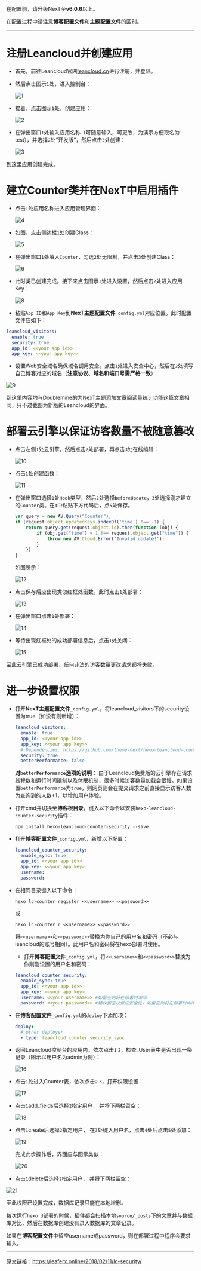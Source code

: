 在配置前，请升级NexT至**v6.0.6**以上。

在配置过程中请注意**博客配置文件**和**主题配置文件**的区别。

---

# 注册Leancloud并创建应用
- 首先，前往Leancloud官网[leancloud.cn](leancloud.cn)进行注册，并登陆。
- 然后点击图示`1`处，进入控制台：

  ![1](https://lc-cqha0xyi.cn-n1.lcfile.com/fc0c048a1e25dc3d10aa.jpg)

- 接着，点击图示`1`处，创建应用：

  ![2](https://lc-cqha0xyi.cn-n1.lcfile.com/33a56b754753a5d34b01.jpg)

- 在弹出窗口`1`处输入应用名称（可随意输入，可更改，为演示方便取名为test），并选择`2`处“开发版”，然后点击`3`处创建：

  ![3](https://lc-cqha0xyi.cn-n1.lcfile.com/649ccfc6f12015d1eefb.jpg)

到这里应用创建完成。

# 建立Counter类并在NexT中启用插件
- 点击`1`处应用名称进入应用管理界面：

  ![4](https://lc-cqha0xyi.cn-n1.lcfile.com/d0889df29841661e0b9e.jpg)

- 如图，点击侧边栏`1`处创建Class：

  ![5](https://lc-cqha0xyi.cn-n1.lcfile.com/b0fbc81bd6c19fa09a46.jpg)

- 在弹出窗口`1`处填入`Counter`，勾选`2`处无限制，并点击`3`处创建Class：

  ![6](https://lc-cqha0xyi.cn-n1.lcfile.com/ae6154d6a55f02f11ebf.jpg)

- 此时类已创建完成。接下来点击图示`1`处进入设置，然后点击`2`处进入应用Key：

  ![8](https://lc-cqha0xyi.cn-n1.lcfile.com/9501a6372918dd9a8a92.jpg)

- 粘贴`App ID`和`App Key`到**NexT主题配置文件**`_config.yml`对应位置。此时配置文件应如下：
```yml
leancloud_visitors:
  enable: true
  security: true
  app_id: <<your app id>>
  app_key: <<your app key>>
```

- 设置Web安全域名确保域名调用安全。点击`1`处进入安全中心，然后在`2`处填写自己博客对应的域名（**注意协议、域名和端口号需严格一致**）：

 ![9](https://lc-cqha0xyi.cn-n1.lcfile.com/0e537cc4bec2e185201d.jpg)

到这里内容均与Doublemine的[为NexT主题添加文章阅读量统计功能](https://notes.wanghao.work/2015-10-21-%E4%B8%BANexT%E4%B8%BB%E9%A2%98%E6%B7%BB%E5%8A%A0%E6%96%87%E7%AB%A0%E9%98%85%E8%AF%BB%E9%87%8F%E7%BB%9F%E8%AE%A1%E5%8A%9F%E8%83%BD.html#%E9%85%8D%E7%BD%AELeanCloud)这篇文章相同，只不过截图为新版的Leancloud的界面。

# 部署云引擎以保证访客数量不被随意篡改
- 点击左侧`1`处云引擎，然后点击`2`处部署，再点击`3`处在线编辑：

  ![10](https://lc-cqha0xyi.cn-n1.lcfile.com/d7056dfeeef7c5d66318.jpg)

- 点击`1`处创建函数：

  ![11](https://lc-cqha0xyi.cn-n1.lcfile.com/2737841bbc2bdd572ae0.jpg)

- 在弹出窗口选择`1`处`Hook`类型，然后`2`处选择`beforeUpdate`，`3`处选择刚才建立的`Counter`类。在`4`中粘贴下方代码后，点`5`处保存。
  ```javascript
  var query = new AV.Query("Counter");
  if (request.object.updatedKeys.indexOf('time') !== -1) {
      return query.get(request.object.id).then(function (obj) {
          if (obj.get("time") + 1 !== request.object.get("time")) {
              throw new AV.Cloud.Error('Invalid update!');
          }
      })
  }
  ```

  如图所示：

  ![12](https://lc-cqha0xyi.cn-n1.lcfile.com/a8e13418ed1d9405315b.jpg)

- 点击保存后应出现类似红框处函数。此时点击`1`处部署：

  ![13](https://lc-cqha0xyi.cn-n1.lcfile.com/ca56bf2e5fc2a1343565.jpg)

- 在弹出窗口点击`1`处部署：

  ![14](https://lc-cqha0xyi.cn-n1.lcfile.com/17548c13b3b23c71d845.jpg)

- 等待出现红框处的成功部署信息后，点击`1`处关闭：

  ![15](https://lc-cqha0xyi.cn-n1.lcfile.com/d2f50de6cefea9fd0ed3.jpg)


至此云引擎已成功部署，任何非法的访客数量更改请求都将失败。

# 进一步设置权限
- 打开**NexT主题配置文件**`_config.yml`，将leancloud_visitors下的security设置为true（如没有则新增）：
  ```yml
  leancloud_visitors:
    enable: true
    app_id: <<your app id>>
    app_key: <<your app key>>
    # Dependencies: https://github.com/theme-next/hexo-leancloud-counter-security
    security: true
    betterPerformance: false
  ```

  **对`betterPerformance`选项的说明：**
  由于Leancloud免费版的云引擎存在请求线程数和运行时间限制以及休眠机制，很多时候访客数量加载会很慢。如果设置`betterPerformance`为`true`，则网页则会在提交请求之前直接显示访客人数为查询到的人数+1，以增加用户体验。

- 打开cmd并切换至**博客根目录**，键入以下命令以安装`hexo-leancloud-counter-security`插件：
  ```
  npm install hexo-leancloud-counter-security --save
  ```

- 打开**博客配置文件**`_config.yml`，新增以下配置：
  ```yml
  leancloud_counter_security:
    enable_sync: true
    app_id: <<your app id>>
    app_key: <<your app key>
    username:
    password:
  ```

- 在相同目录键入以下命令：
  ```
  hexo lc-counter register <<username>> <<password>>
  ```
  或
  ```
  hexo lc-counter r <<username>> <<password>>
  ```

  将`<<username>>`和`<<password>>`替换为你自己的用户名和密码（不必与leancloud的账号相同）。此用户名和密码将在hexo部署时使用。

  - 打开**博客配置文件**`_config.yml`，将`<<username>>`和`<<password>>`替换为你刚刚设置的用户名和密码：
  ```yml
  leancloud_counter_security:
    enable_sync: true
    app_id: <<your app id>>
    app_key: <<your app key>
    username: <<your username>> #如留空则将在部署时询问
    password: <<your password>> #建议留空以保证安全性，如留空则将在部署时询问
  ```

- 在**博客配置文件**`_config.yml`的`deploy`下添加项：
  ```yml
  deploy:
    # other deployer
    - type: leancloud_counter_security_sync
  ```

- 返回Leancloud控制台的应用内。依次点击`1` `2`，检查_User表中是否出现一条记录（图示以用户名为admin为例）：

  ![16](https://lc-cqha0xyi.cn-n1.lcfile.com/99faa5a0e7160e66d506.jpg)

- 点击`1`处进入Counter表，依次点击`2` `3`，打开权限设置：

  ![17](https://lc-cqha0xyi.cn-n1.lcfile.com/b72a9e64579f5b71749d.jpg)

- 点击`1`add_fields后选择`2`指定用户， 并将下两栏留空：

  ![18](https://lc-cqha0xyi.cn-n1.lcfile.com/14a8cb37062693d768ad.jpg)

- 点击`1`create后选择`2`指定用户， 在`3`处键入用户名，点击`4`处后点击`5`处添加：

  ![19](https://lc-cqha0xyi.cn-n1.lcfile.com/d91714cfd703ef42b94c.jpg)

  完成此步操作后，界面应与图示类似：

  ![20](https://lc-cqha0xyi.cn-n1.lcfile.com/c05e7ec9218820baf412.jpg)

- 点击`1`delete后选择`2`指定用户， 并将下两栏留空：

 ![21](https://lc-cqha0xyi.cn-n1.lcfile.com/c37b6e20726cfb1d3197.jpg)

至此权限已设置完成，数据库记录只能在本地增删。

每次运行`hexo d`部署的时候，插件都会扫描本地`source/_posts`下的文章并与数据库对比，然后在数据库创建没有录入数据库的文章记录。

如果在**博客配置文件**中留空username或password，则在部署过程中程序会要求输入。

---

原文链接：https://leaferx.online/2018/02/11/lc-security/
